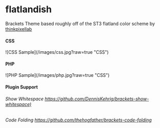 # flatlandish
Brackets Theme based roughly off of the ST3 flatland color scheme by <a href="https://github.com/thinkpixellab/flatland">thinkpixellab</a>

<h4>CSS</h4>
![CSS Sample](/images/css.jpg?raw=true "CSS")

<h4>PHP</h4>
![PHP Sample](/images/php.jpg?raw=true "CSS")


<h4>Plugin Support</h4>
<h6>Show Whitespace <a href="https://github.com/DennisKehrig/brackets-show-whitespace">https://github.com/DennisKehrig/brackets-show-whitespace)</a></h6>
<h6>Code Folding <a href="https://github.com/thehogfather/brackets-code-folding">https://github.com/thehogfather/brackets-code-folding</a></h6>

